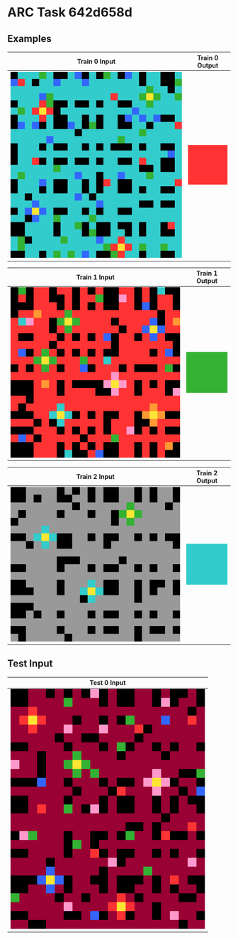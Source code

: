 # ARC Task 642d658d

## Examples

| Train 0 Input | Train 0 Output |
|---|---|
| ![](images/train_0_in.png) | ![](images/train_0_out.png) |

| Train 1 Input | Train 1 Output |
|---|---|
| ![](images/train_1_in.png) | ![](images/train_1_out.png) |

| Train 2 Input | Train 2 Output |
|---|---|
| ![](images/train_2_in.png) | ![](images/train_2_out.png) |

## Test Input

| Test 0 Input |
|---|
| ![](images/test_0_in.png) |
